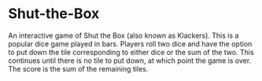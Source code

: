 # Shut-the-Box
An interactive game of Shut the Box (also known as Klackers). This is a popular dice game played in bars. Players roll two dice and have the option to put down the tile corresponding to either dice or the sum of the two. This continues until there is no tile to put down, at which point the game is over. The score is the sum of the remaining tiles.
